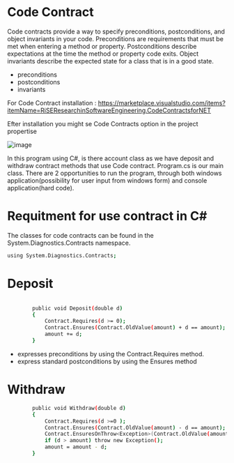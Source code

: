 # Code Contract

Code contracts provide a way to specify preconditions, postconditions, and object invariants in your code. Preconditions are requirements that must be met when entering a method or property. Postconditions describe expectations at the time the method or property code exits. Object invariants describe the expected state for a class that is in a good state.

- preconditions
- postconditions
- invariants

For Code Contract installation : https://marketplace.visualstudio.com/items?itemName=RiSEResearchinSoftwareEngineering.CodeContractsforNET

Efter installation you might se Code Contracts option in the project propertise 

![image](https://user-images.githubusercontent.com/20173643/49053309-f08c3b80-f1ef-11e8-8fba-bd99b681e39f.png)

In this program using C#, is there account class as we have deposit and withdraw contract methods that use Code contract. Program.cs is our main class. There are 2 opportunities to run the program, through both windows application(possibility for user input from windows form) and console application(hard code).
 

# Requitment for use contract in C# 

The classes for code contracts can be found in the System.Diagnostics.Contracts namespace.

```sh
using System.Diagnostics.Contracts;
```

# Deposit
```sh

        public void Deposit(double d)
        {
            Contract.Requires(d >= 0);
            Contract.Ensures(Contract.OldValue(amount) + d == amount);
            amount += d;
        }
```
- expresses preconditions by using the Contract.Requires method.
- express standard postconditions by using the Ensures method


# Withdraw
```sh
        public void Withdraw(double d)
        {
            Contract.Requires(d >=0 );
            Contract.Ensures(Contract.OldValue(amount) - d == amount);
            Contract.EnsuresOnThrow<Exception>(Contract.OldValue(amount) == amount);
            if (d > amount) throw new Exception();
            amount = amount - d;
        }
```
